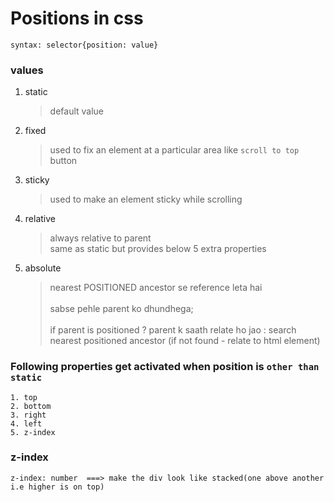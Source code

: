 # Positions in css

    syntax: selector{position: value}

### values

1. static

    >default value

2. fixed

    >used to fix an element at a particular area like `scroll to top` button

3. sticky

    >used to make an element sticky while scrolling

4. relative

    >always relative to parent <br/> same as static but provides below 5 extra properties

5. absolute 
    
    >nearest POSITIONED ancestor se reference leta hai <br/><br/> 
    >sabse pehle parent ko dhundhega; <br/><br/>
    >if parent is positioned ? parent k saath relate ho jao : search nearest positioned ancestor (if not found - relate to html element)

### Following properties get activated when position is `other than static`

    1. top
    2. bottom
    3. right
    4. left  
    5. z-index  

### z-index

    z-index: number  ===> make the div look like stacked(one above another i.e higher is on top)
 